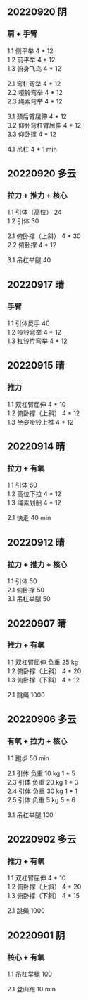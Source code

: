 ## 20220920 阴

### 肩 + 手臂
1.1 侧平举 4 * 12  
1.2 前平举 4 * 12  
1.3 俯身飞鸟 4 * 12  

2.1 弯杠弯举 4 * 12  
2.2 哑铃弯举 4 * 12  
2.3 绳索弯举 4 * 12  

3.1 颈后臂屈伸 4 * 12  
3.2 仰卧弯杠臂屈伸 4 * 12  
3.3 仰卧撑 4 * 12  

4.1 吊杠 4 * 1 min  



## 20220920 多云

### 拉力 + 推力 + 核心
1.1 引体（高位） 24  
1.2 引体 30  
    
2.1 俯卧撑（上斜） 4 * 30  
2.2 俯卧撑 4 * 12     

3.1 吊杠举腿 40    



## 20220917 晴

### 手臂
1.1 引体反手 40   
1.2 哑铃弯举 4 * 12   
1.3 杠铃片弯举 4 * 12



## 20220915 晴

### 推力
1.1 双杠臂屈伸 4 * 10  
1.2 俯卧撑（上斜） 4 * 12   
1.3 坐姿哑铃上推 4 * 12    



## 20220914 晴

### 拉力 + 有氧
1.1 引体 60  
1.2 高位下拉 4 * 12  
1.3 绳索划船 4 * 12  

2.1 快走 40 min  



## 20220912 晴

### 拉力 + 推力 + 核心
1.1 引体 50  
2.1 俯卧撑 50  
3.1 吊杠举腿 50   



## 20220907 晴

### 推力 + 有氧
1.1 双杠臂屈伸 负重 25 kg  
1.2 俯卧撑（上斜） 4 * 20   
1.3 俯卧撑（下斜） 4 * 12   

2.1 跳绳 1000   



## 20220906 多云

### 有氧 + 拉力 + 核心
1.1 跑步 50 min  

2.1 引体 负重 10 kg 1 * 5      
2.3 引体 负重 20 kg 1 * 3   
2.4 引体 负重 30 kg 1 * 1  
2.5 引体 负重  5 kg 5 * 6  

3.1 吊杠举腿 100    



## 20220902 多云

### 推力 + 有氧
1.1 双杠臂屈伸     4 * 10  
1.2 俯卧撑（上斜） 4 * 20   
1.3 俯卧撑（下斜） 4 * 15     

2.1 跳绳 1000  



## 20220901 阴

### 核心 + 有氧
1.1 吊杠举腿 100  

2.1 登山跑 10 min     

